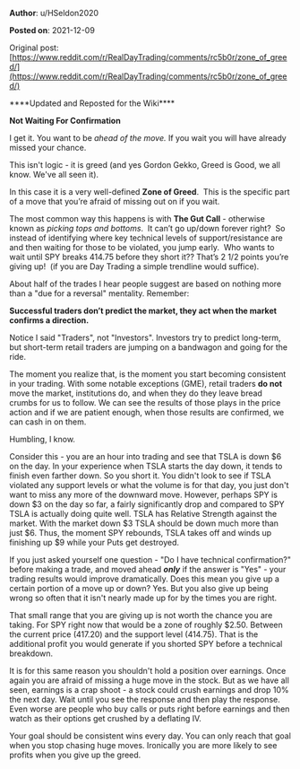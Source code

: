 **Author**: u/HSeldon2020

**Posted on**: 2021-12-09

Original post: [https://www.reddit.com/r/RealDayTrading/comments/rc5b0r/zone_of_greed/](https://www.reddit.com/r/RealDayTrading/comments/rc5b0r/zone_of_greed/)

  \*\*\*\*Updated and Reposted for the Wiki\*\*\*\*

**Not Waiting For Confirmation**

I get it. You want to be *ahead of the move.* If you wait you will have already missed your chance.

This isn't logic - it is greed (and yes Gordon Gekko, Greed is Good, we all know. We've all seen it).

In this case it is a very well-defined **Zone of Greed**.  This is the specific part of a move that you’re afraid of missing out on if you wait.

The most common way this happens is with **The Gut Call** \- otherwise known as *picking tops and bottoms*.  It can’t go up/down forever right?  So instead of identifying where key technical levels of support/resistance are and then waiting for those to be violated, you jump early.  Who wants to wait until SPY breaks 414.75 before they short it?? That’s 2 1/2 points you’re giving up!  (if you are Day Trading a simple trendline would suffice).

About half of the trades I hear people suggest are based on nothing more than a "due for a reversal" mentality. Remember:

**Successful traders don’t predict the market, they act when the market confirms a direction.** 

Notice I said "Traders", not "Investors". Investors try to predict long-term, but short-term retail traders are jumping on a bandwagon and going for the ride.

The moment you realize that, is the moment you start becoming consistent in your trading. With some notable exceptions (GME), retail traders **do not** move the market, institutions do, and when they do they leave bread crumbs for us to follow. We can see the results of those plays in the price action and if we are patient enough, when those results are confirmed, we can cash in on them.

Humbling, I know.

Consider this - you are an hour into trading and see that TSLA is down $6 on the day. In your experience when TSLA starts the day down, it tends to finish even farther down. So you short it. You didn't look to see if TSLA violated any support levels or what the volume is for that day, you just don't want to miss any more of the downward move. However, perhaps SPY is down $3 on the day so far, a fairly significantly drop and compared to SPY TSLA is actually doing quite well. TSLA has Relative Strength against the market. With the market down $3 TSLA should be down much more than just $6. Thus, the moment SPY rebounds, TSLA takes off and winds up finishing up $9 while your Puts get destroyed.

If you just asked yourself one question - "Do I have technical confirmation?" before making a trade, and moved ahead ***only*** if the answer is "Yes" - your trading results would improve dramatically. Does this mean you give up a certain portion of a move up or down? Yes. But you also give up being wrong so often that it isn't nearly made up for by the times you are right.

That small range that you are giving up is not worth the chance you are taking. For SPY right now that would be a zone of roughly $2.50. Between the current price (417.20) and the support level (414.75). That is the additional profit you would generate if you shorted SPY before a technical breakdown.

It is for this same reason you shouldn't hold a position over earnings. Once again you are afraid of missing a huge move in the stock. But as we have all seen, earnings is a crap shoot - a stock could crush earnings and drop 10% the next day. Wait until you see the response and then play the response. Even worse are people who buy calls or puts right before earnings and then watch as their options get crushed by a deflating IV.

Your goal should be consistent wins every day. You can only reach that goal when you stop chasing huge moves. Ironically you are more likely to see profits when you give up the greed.